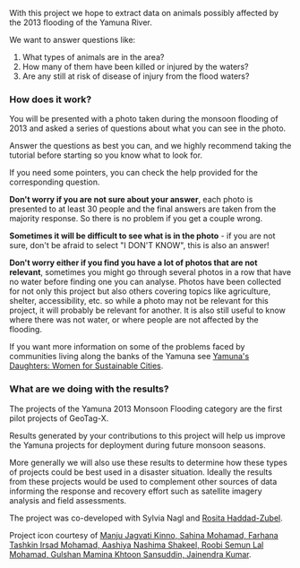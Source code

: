 With this project we hope to extract data on animals possibly affected by the 2013 flooding of the Yamuna River.

We want to answer questions like:

1. What types of animals are in the area?
2. How many of them have been killed or injured by the waters?
3. Are any still at risk of disease of injury from the flood waters?

### How does it work?
You will be presented with a photo taken during the monsoon flooding of 2013 and asked a series of questions about what you can see in the photo.

Answer the questions as best you can, and we highly recommend taking the tutorial before starting so you know what to look for.

If you need some pointers, you can check the help provided for the corresponding question.

**Don't worry if you are not sure about your answer**, each photo is presented to at least 30 people and the final answers are taken from the majority response. So there is no problem if you get a couple wrong.

**Sometimes it will be difficult to see what is in the photo** - if you are not sure, don't be afraid to select "I DON'T KNOW", this is also an answer!

**Don't worry either if you find you have a lot of photos that are not relevant**, sometimes you might go through several photos in a row that have no water before finding one you can analyse. Photos have been collected for not only this project but also others covering topics like agriculture, shelter, accessibility, etc. so while a photo may not be relevant for this project, it will probably be relevant for another. It is also still useful to know where there was not water, or where people are not affected by the flooding.

If you want more information on some of the problems faced by communities living along the banks of the Yamuna see [Yamuna's Daughters: Women for Sustainable Cities](http://yamuna.womenforsustainablecities.org).

### What are we doing with the results?
The projects of the Yamuna 2013 Monsoon Flooding category are the first pilot projects of GeoTag-X.

Results generated by your contributions to this project will help us improve the Yamuna projects for deployment during future monsoon seasons.

More generally we will also use these results to determine how these types of projects could be best used in a disaster situation. Ideally the results from these projects would be used to complement other sources of data informing the response and recovery effort such as satellite imagery analysis and field assessments.

The project was co-developed with Sylvia Nagl and [Rosita Haddad-Zubel](http://tecfa.unige.ch/perso/rosita/-/Home.html).

Project icon courtesy of [Manju Jagvati Kinno, Sahina Mohamad, Farhana Tashkin Irsad Mohamad, Aashiya Nashima Shakeel, Roobi Semun Lal Mohamad, Gulshan Mamina Khtoon Sansuddin, Jainendra Kumar](http://yamuna.womenforsustainablecities.org/).
